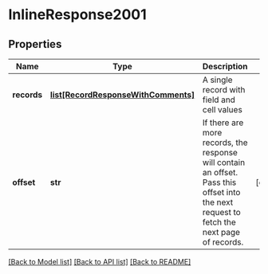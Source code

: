 # InlineResponse2001

## Properties
Name | Type | Description | Notes
------------ | ------------- | ------------- | -------------
**records** | [**list[RecordResponseWithComments]**](RecordResponseWithComments.md) | A single record with field and cell values | 
**offset** | **str** | If there are more records, the response will contain an offset. Pass this offset into the next request to fetch the next page of records. | [optional] 

[[Back to Model list]](../README.md#documentation-for-models) [[Back to API list]](../README.md#documentation-for-api-endpoints) [[Back to README]](../README.md)

